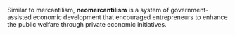 Similar to mercantilism, **neomercantilism** is a system of government-assisted economic development that encouraged entrepreneurs to enhance the public welfare through private economic initiatives.